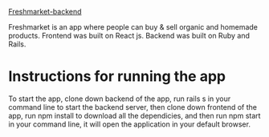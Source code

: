 [Freshmarket-backend](https://github.com/Beka23/freshmarket-backend)

Freshmarket is an app where people can buy & sell organic and homemade products. Frontend was built on React js. Backend was built on Ruby and Rails.

# Instructions for running the app

To start the app, clone down backend of the app, run rails s in your command line to start the backend server, then clone down frontend of the app, run npm install to download all the dependicies, and then run npm start in your command line, it will open the application in your default browser.
